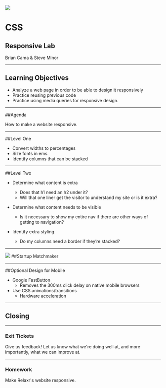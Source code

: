 <img src="img/ga-logo.png" style="border:none; background: transparent; box-shadow:none;" />

# CSS

## Responsive Lab

Brian Cama & Steve Minor

---

## Learning Objectives

* <!--- .element: class="fragment" data-fragment-index="1" -->Analyze a web page in order to be able to design it responsively
* <!--- .element: class="fragment" data-fragment-index="2" -->Practice reusing previous code
* <!--- .element: class="fragment" data-fragment-index="3" -->Practice using media queries for responsive design.

---

##Agenda

How to make a website responsive.

----

##Level One

*	Convert widths to percentages
*	Size fonts in ems
*	Identify columns that can be stacked

----


##Level Two

*	Determine what content is extra
	*	Does that h1 need an h2 under it?
	*	Will that one liner get the visitor to understand my site or is it extra?

*	Determine what content needs to be visible
	*	Is it necessary to show my entire nav if there are other ways of getting to navigation?

*	Identify extra styling
	*	Do my columns need a border if they’re stacked?


----

<img src="img/exercise_icon_md.png" style="border:none;box-shadow:none;background:transparent;" />
##Startup Matchmaker

----

##Optional Design for Mobile

*	Google FastButton
	*	Removes the 300ms click delay on native mobile browsers
*	Use CSS animations/transitions
	*	Hardware acceleration

---

## Closing

----

### Exit Tickets

Give us feedback! Let us know what we're doing well at, and more
importantly, what we can improve at.

----

### Homework

Make Relaxr's website responsive.

